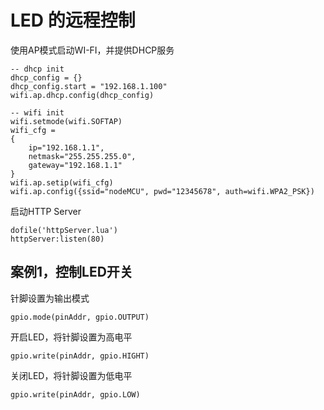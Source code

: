 # LED 的远程控制

使用AP模式启动WI-FI，并提供DHCP服务  

```
-- dhcp init
dhcp_config = {}
dhcp_config.start = "192.168.1.100"
wifi.ap.dhcp.config(dhcp_config)

-- wifi init
wifi.setmode(wifi.SOFTAP)
wifi_cfg =
{
    ip="192.168.1.1",
    netmask="255.255.255.0",
    gateway="192.168.1.1"
}
wifi.ap.setip(wifi_cfg)
wifi.ap.config({ssid="nodeMCU", pwd="12345678", auth=wifi.WPA2_PSK})
```

启动HTTP Server
```
dofile('httpServer.lua')
httpServer:listen(80)
```

## 案例1，控制LED开关

针脚设置为输出模式  
```
gpio.mode(pinAddr, gpio.OUTPUT)
```
开启LED，将针脚设置为高电平  
```
gpio.write(pinAddr, gpio.HIGHT)
```
关闭LED，将针脚设置为低电平  
```
gpio.write(pinAddr, gpio.LOW)
```
